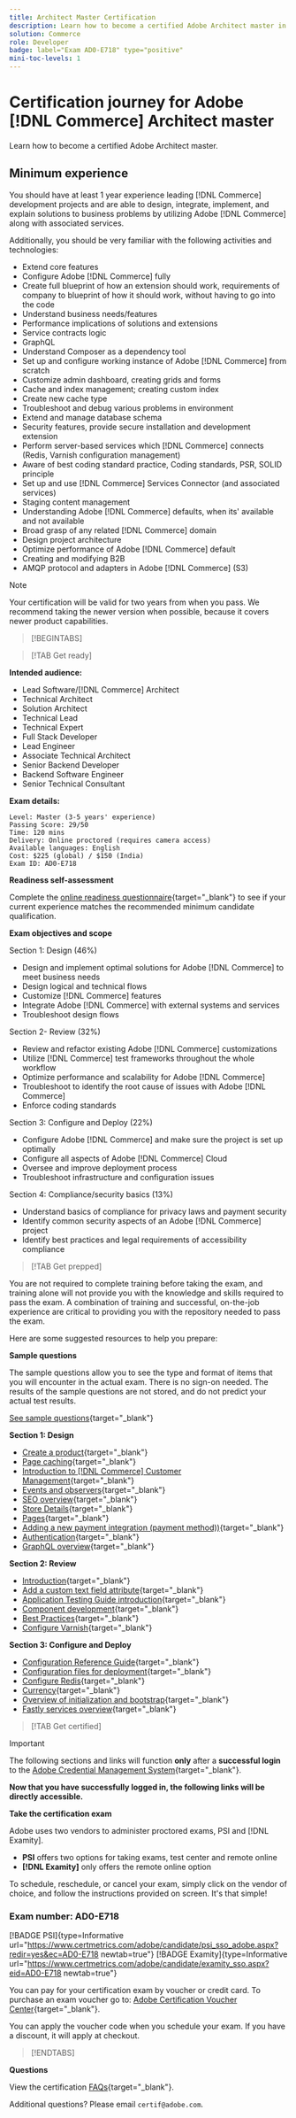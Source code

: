 ```yaml
---
title: Architect Master Certification
description: Learn how to become a certified Adobe Architect master in Adobe [!DNL Commerce].
solution: Commerce
role: Developer
badge: label="Exam AD0-E718" type="positive"
mini-toc-levels: 1
---
```

# Certification journey for Adobe [!DNL Commerce] Architect master

Learn how to become a certified Adobe Architect master.

## Minimum experience

You should have at least 1 year experience leading [!DNL Commerce] development projects and are able to design, integrate, implement, and explain solutions to business problems by utilizing Adobe [!DNL Commerce] along with associated services.

Additionally, you should be very familiar with the following activities and technologies:

* Extend core features
* Configure Adobe [!DNL Commerce] fully
* Create full blueprint of how an extension should work, requirements of company to blueprint of how it should work, without having to go into the code
* Understand business needs/features
* Performance implications of solutions and extensions
* Service contracts logic
* GraphQL
* Understand Composer as a dependency tool
* Set up and configure working instance of Adobe [!DNL Commerce] from scratch
* Customize admin dashboard, creating grids and forms
* Cache and index management; creating custom index
* Create new cache type
* Troubleshoot and debug various problems in environment
* Extend and manage database schema
* Security features, provide secure installation and development extension
* Perform server-based services which [!DNL Commerce] connects (Redis, Varnish configuration management)
* Aware of best coding standard practice, Coding standards, PSR, SOLID principle
* Set up and use [!DNL Commerce] Services Connector (and associated services)
* Staging content management
* Understanding Adobe [!DNL Commerce] defaults, when its' available and not available
* Broad grasp of any related [!DNL Commerce] domain
* Design project architecture
* Optimize performance of Adobe [!DNL Commerce] default
* Creating and modifying B2B
* AMQP protocol and adapters in Adobe [!DNL Commerce] (S3)

>[!NOTE]
>
>Your certification will be valid for two years from when you pass. We recommend taking the newer version when possible, because it covers newer product capabilities.

>[!BEGINTABS]

>[!TAB Get ready]

**Intended audience:**

* Lead Software/[!DNL Commerce] Architect
* Technical Architect
* Solution Architect
* Technical Lead
* Technical Expert
* Full Stack Developer
* Lead Engineer
* Associate Technical Architect
* Senior Backend Developer
* Backend Software Engineer
* Senior Technical Consultant

**Exam details:**

```
Level: Master (3-5 years' experience)
Passing Score: 29/50
Time: 120 mins
Delivery: Online proctored (requires camera access)
Available languages: English
Cost: $225 (global) / $150 (India)
Exam ID: AD0-E718

```

**Readiness self-assessment**

Complete the [online readiness questionnaire](https://scorpion.caveon.com/launchpad/ad-q-e718-readiness-questionnaire-for-adobe-commerce-architect-master-exam){target="_blank"} to see if your current experience matches the recommended minimum candidate qualification.

**Exam objectives and scope**

Section 1: Design (46%)

* Design and implement optimal solutions for Adobe [!DNL Commerce] to meet business needs
* Design logical and technical flows
* Customize [!DNL Commerce] features
* Integrate Adobe [!DNL Commerce] with external systems and services
* Troubleshoot design flows

Section 2- Review (32%)

* Review and refactor existing Adobe [!DNL Commerce] customizations
* Utilize [!DNL Commerce] test frameworks throughout the whole workflow
* Optimize performance and scalability for Adobe [!DNL Commerce]
* Troubleshoot to identify the root cause of issues with Adobe [!DNL Commerce]
* Enforce coding standards

Section 3: Configure and Deploy (22%)

* Configure Adobe [!DNL Commerce] and make sure the project is set up optimally
* Configure all aspects of Adobe [!DNL Commerce] Cloud
* Oversee and improve deployment process
* Troubleshoot infrastructure and configuration issues

Section 4: Compliance/security basics (13%)

* Understand basics of compliance for privacy laws and payment security
* Identify common security aspects of an Adobe [!DNL Commerce] project
* Identify best practices and legal requirements of accessibility compliance

>[!TAB Get prepped]

You are not required to complete training before taking the exam, and training alone will not provide you with the knowledge and skills required to pass the exam. A combination of training and successful, on-the-job experience are critical to providing you with the repository needed to pass the exam.

Here are some suggested resources to help you prepare:

**Sample questions**

The sample questions allow you to see the type and format of items that you will encounter in the actual exam. There is no sign-on needed. The results of the sample questions are not stored, and do not predict your actual test results.

[See sample questions](https://scorpion.caveon.com/launchpad/ad0-e718-adobe-commerce-architect-master-copy-kzcvh7){target="_blank"}

**Section 1: Design**

* [Create a product](https://docs.magento.com/user-guide/catalog/product-create.html){target="_blank"} 
* [Page caching](https://developer.adobe.com/commerce/php/development/cache/page/){target="_blank"} 
* [Introduction to [!DNL Commerce] Customer Management](https://docs.magento.com/user-guide/customers/customers-menu.html){target="_blank"} 
* [Events and observers](https://developer.adobe.com/commerce/php/development/components/events-and-observers/){target="_blank"} 
* [SEO overview](https://docs.magento.com/user-guide/marketing/seo-search.html){target="_blank"} 
* [Store Details](https://docs.magento.com/user-guide/configuration/configuration-basic.html){target="_blank"} 
* [Pages](https://docs.magento.com/user-guide/cms/content-elements.html){target="_blank"} 
* [Adding a new payment integration (payment method))](https://devdocs.magento.com/guides/v2.4/payments-integrations/base-integration/integration-intro.html){target="_blank"} 
* [Authentication](https://devdocs.magento.com/guides/v2.4/get-started/authentication/gs-authentication.html){target="_blank"} 
* [GraphQL overview](https://devdocs.magento.com/guides/v2.4/graphql/index.html){target="_blank"} 

**Section 2: Review**

* [Introduction](https://developer.adobe.com/commerce/php/module-reference/){target="_blank"} 
* [Add a custom text field attribute](https://devdocs.magento.com/guides/v2.4/howdoi/custom-attributes/introduction.html){target="_blank"}
* [Application Testing Guide introduction](https://devdocs.magento.com/guides/v2.4/test/testing.html){target="_blank"}
* [Component development](https://developer.adobe.com/commerce/php/development/components/){target="_blank"}
* [Best Practices](https://support.magento.com/hc/en-us/categories/360002582351-Best-Practices-){target="_blank"}
* [Configure Varnish](https://devdocs.magento.com/guides/v2.4/config-guide/varnish/config-varnish.html){target="_blank"}

**Section 3: Configure and Deploy**

* [Configuration Reference Guide](https://docs.magento.com/user-guide/configuration/general.html){target="_blank"}
* [Configuration files for deployment](https://devdocs.magento.com/guides/v2.4/config-guide/config/config-magento.html){target="_blank"}
* [Configure Redis](https://devdocs.magento.com/guides/v2.4/config-guide/redis/config-redis.html){target="_blank"}
* [Currency](https://docs.magento.com/user-guide/stores/currency.html){target="_blank"}
* [Overview of initialization and bootstrap](https://devdocs.magento.com/guides/v2.4/config-guide/bootstrap/magento-bootstrap.html){target="_blank"}
* [Fastly services overview](https://devdocs.magento.com/cloud/cdn/cloud-fastly.html){target="_blank"}

>[!TAB Get certified]

>[!IMPORTANT]
>
>The following sections and links will function **only** after a **successful login** to the [Adobe Credential Management System](http://www.certmetrics.com/adobe){target="_blank"}. 


**Now that you have successfully logged in, the following links will be directly accessible.**

**Take the certification exam**

Adobe uses two vendors to administer proctored exams, PSI and [!DNL Examity]. 

* **PSI** offers two options for taking exams, test center and remote online
* **[!DNL Examity]** only offers the remote online option

To schedule, reschedule, or cancel your exam, simply click on the vendor of choice, and follow the instructions provided on screen. It's that simple!

### Exam number: AD0-E718

[!BADGE PSI]{type=Informative url="https://www.certmetrics.com/adobe/candidate/psi_sso_adobe.aspx?redir=yes&ec=AD0-E718 newtab=true"} [!BADGE Examity]{type=Informative url="https://www.certmetrics.com/adobe/candidate/examity_sso.aspx?eid=AD0-E718 newtab=true"}

You can pay for your certification exam by voucher or credit card. To purchase an exam voucher go to: [Adobe Certification Voucher Center](https://market.xvoucher.com/adobe/global){target="_blank"}. 

You can apply the voucher code when you schedule your exam. If you have a discount, it will apply at checkout.

>[!ENDTABS]

**Questions**

View the certification [FAQs](https://experienceleague.corp.adobe.com/docs/certification/certification/faq.html?lang=en){target="_blank"}.

Additional questions? Please email `certif@adobe.com`.
